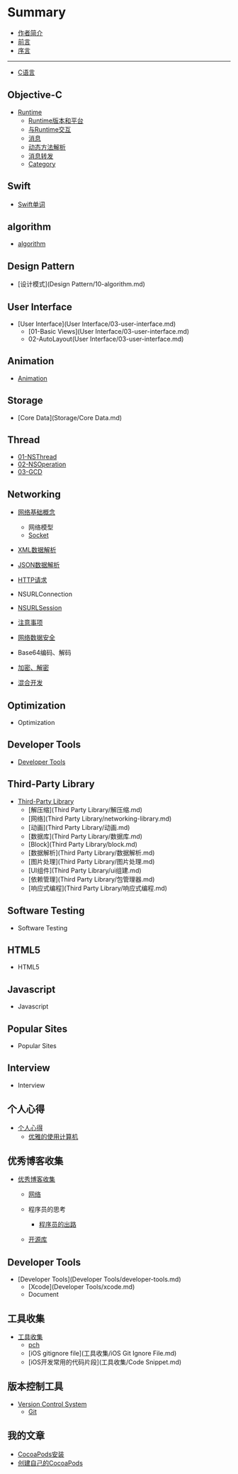 # Summary

* [作者简介](README.md)
* [前言](README.md)
* [序言](README.md)

---
* [C语言](chapter1.md)

## Objective-C

* [Runtime](runtime.md)
  * [Runtime版本和平台](Objective-C/Runtime/01-runtime-versions-and-platforms.md)
  * [与Runtime交互](Objective-C/Runtime/02-与runtime交互.md)
  * [消息](Objective-C/Runtime/03-消息.md)
  * [动态方法解析](Objective-C/Runtime/04-动态方法解析.md)
  * [消息转发](Objective-C/Runtime/05-消息转发.md)
  * [Category](Objective-C/Runtime/06-category.md)


## Swift

* [Swift单词](Swift/swift.md)

## algorithm

* [algorithm](Algorithm/10-algorithm.md)

## Design Pattern

* [设计模式](Design Pattern/10-algorithm.md)

## User Interface

* [User Interface](User Interface/03-user-interface.md)
  * [01-Basic Views](User Interface/03-user-interface.md)
  * 02-AutoLayout\(User Interface\/03-user-interface.md\)


## Animation

* [Animation](Animation/05-animation.md)

## Storage

* [Core Data](Storage/Core Data.md)

## Thread

* [01-NSThread](Thread/NSThread.md)
* [02-NSOperation](Thread/NSOperation.md)
* [03-GCD](Thread/03-GCD.md)

## Networking

* [网络基础概念](Networking/网络基础概念.md)

  * 网络模型
  * [Socket](Networking/socket.md)

* [XML数据解析](Networking/xml数据解析.md)

* [JSON数据解析](Networking/json数据解析.md)
* [HTTP请求](Networking/GET、POST请求.md)
* NSURLConnection
* [NSURLSession](Networking/nsurlsession.md)
* [注意事项](Networking/注意事项.md)
* [网络数据安全](Networking/网络数据安全.md)
* Base64编码、解码
* [加密、解密](Networking/加密、解密.md)
* [混合开发](Networking/混合开发.md)

## Optimization

* Optimization

## Developer Tools

* [Developer Tools](developer-tools.md)

## Third-Party Library

* [Third-Party Library](third-party-library.md)
  * [解压缩](Third Party Library/解压缩.md)
  * [网络](Third Party Library/networking-library.md)
  * [动画](Third Party Library/动画.md)
  * [数据库](Third Party Library/数据库.md)
  * [Block](Third Party Library/block.md)
  * [数据解析](Third Party Library/数据解析.md)
  * [图片处理](Third Party Library/图片处理.md)
  * [UI组件](Third Party Library/ui组建.md)
  * [依赖管理](Third Party Library/包管理器.md)
  * [响应式编程](Third Party Library/响应式编程.md)


## Software Testing

* Software Testing

## HTML5

* HTML5

## Javascript

* Javascript

## Popular Sites

* Popular Sites

## Interview

* Interview

## 个人心得

* [个人心得](个人心得/学习心得.md)
  * [优雅的使用计算机](个人心得/优雅的使用计算机.md)


## 优秀博客收集

* [优秀博客收集](优秀博客收集/优秀博客收集.md)

  * [网络](优秀博客收集/网络.md)
  * 程序员的思考

    * [程序员的出路](优秀博客收集/程序员的出路.md)

  * [开源库](优秀博客收集/开源库.md)



## Developer Tools

* [Developer Tools](Developer Tools/developer-tools.md)
  * [Xcode](Developer Tools/xcode.md)
  * Document


## 工具收集

* [工具收集](工具收集/工具收集.md)
  * [pch](工具收集/pch.md)
  * [iOS gitignore file](工具收集/iOS Git Ignore File.md)
  * [iOS开发常用的代码片段](工具收集/Code Snippet.md)


## 版本控制工具

* [Version Control System](版本控制工具/version-control-system.md)
  * [Git](版本控制工具/git.md)


## 我的文章

* [CocoaPods安装](我的文章/iOS/CocoaPods安装.md)
* [创建自己的CocoaPods](我的文章/iOS/创建自己的CocoaPods.md)

